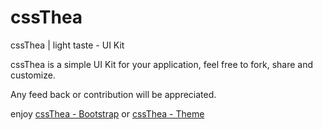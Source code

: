# cssThea
cssThea | light taste - UI Kit

cssThea is a simple UI Kit for your application, feel free to fork, share and customize.

Any feed back or contribution will be appreciated.

enjoy [cssThea - Bootstrap](http://www.codythea.com/cssthea.php "cssThea") 
or [cssThea - Theme](http://www.codythea.com/cssthea-theme.html "cssThea") 

